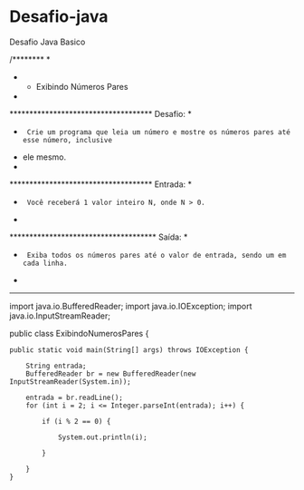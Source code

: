 # Desafio-java
Desafio Java Basico

/********
 *
 * - Exibindo Números Pares  
 *
 ************************************ Desafio:
 *
 *      Crie um programa que leia um número e mostre os números pares até esse número, inclusive 
 * ele mesmo.
 *
 ************************************ Entrada:
 *
 *      Você receberá 1 valor inteiro N, onde N > 0.
 *
 ************************************* Saída:
 *
 *      Exiba todos os números pares até o valor de entrada, sendo um em cada linha. 
 *
 **********************************************************************************************
 
 import java.io.BufferedReader;
import java.io.IOException;
import java.io.InputStreamReader;

public class ExibindoNumerosPares {

    public static void main(String[] args) throws IOException {

        String entrada;
        BufferedReader br = new BufferedReader(new InputStreamReader(System.in));

        entrada = br.readLine();
        for (int i = 2; i <= Integer.parseInt(entrada); i++) {

            if (i % 2 == 0) {

                System.out.println(i);

            }

        }
    }
